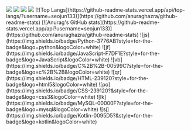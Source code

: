 <img src="https://capsule-render.vercel.app/api?type=egg&color=&color=_hexcodeheight=120&section=header&text=print(%20'Welcome%20to%20Seojun's%20GitHub!!%20')&fontSize=70" />
<img src="https://capsule-render.vercel.app/api?type=egg&color=&color=_hexcodeheight=120&section=header&text=print(%20'Welcome%20to%20Seojun's%20GitHub!!%20')&fontSize=70" />
<img src="https://capsule-render.vercel.app/api?type=waving&color=BDBDC8&height=150&section=header" />
<img src="https://capsule-render.vercel.app/api?type=waving&color=BDBDC8&height=150&section=footer" />
[![Top Langs](https://github-readme-stats.vercel.app/api/top-langs/?username=seojun133)](https://github.com/anuraghazra/github-readme-stats)
[![Anurag's GitHub stats](https://github-readme-stats.vercel.app/api?username=seojun133)](https://github.com/anuraghazra/github-readme-stats)
![js](https://img.shields.io/badge/Python-3776AB?style=for-the-badge&logo=python&logoColor=white)
![jf](https://img.shields.io/badge/JavaScript-F7DF1E?style=for-the-badge&logo=JavaScript&logoColor=white)
![vb](https://img.shields.io/badge/C%2B%2B-00599C?style=for-the-badge&logo=c%2B%2B&logoColor=white)
![qr](https://img.shields.io/badge/HTML-239120?style=for-the-badge&logo=html5&logoColor=white)
![po](https://img.shields.io/badge/CSS-239120?&style=for-the-badge&logo=css3&logoColor=white)
![lk](https://img.shields.io/badge/MySQL-00000F?style=for-the-badge&logo=mysql&logoColor=white)
![sj](https://img.shields.io/badge/Kotlin-0095D5?&style=for-the-badge&logo=kotlin&logoColor=white)  
